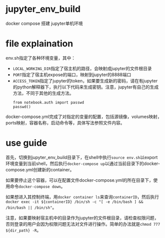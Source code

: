 # jupyter_env_build
docker compose 搭建 jupyter单机环境

# file explaination

env.sh指定了各种环境变量，其中：  
* `LOCAL_WORKING_DIR`指定了宿主机的路径，会映射成jupyter的文件根目录
* `PORT`指定了宿主机expose的端口，映射到jupyter的8888端口
* `ACCESS_TOKEN`指定了jupyter的token，如果要生成新的密码，请在有jupyter的python解释器下，执行以下代码来生成密钥。注意，jupyter有自己的生成方法，不同于其他的生成方法。
    ```
    from notebook.auth import passwd
    passwd()
    ```

docker-compose.yml完成了对指定的变量的配置，包括源镜像，volumes映射，ports映射，容器名称，启动命令等，具体写法参照文件内容。

# use guide

首先，切换到jupyter_env_build目录下，在shell中执行`source env.sh`以export环境变量到当前shell，然后执行`docker-compose up`以通过当前目录下的docker-compose.yml创建新的container。

如果要停止这个容器，可以在配置文件docker-compose.yml的所在目录下，使用命令`docker-compose down`。

如果想进入其控制终端，用`docker container ls`来查询`containerID`，然后执行`docker exec -it ${containerID} /bin/sh -c "[ -e /bin/bash ] && /bin/bash || /bin/sh"`。

注意，如果要映射宿主机中的目录作为jupyter的文件根目录，请检查权限问题，否则登录的用户会因为权限问题无法对文件进行操作。简单的办法就是`chmod 777 ${dir_path} -R`。
